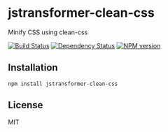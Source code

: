 # jstransformer-clean-css

Minify CSS using clean-css

[![Build Status](https://img.shields.io/travis/jstransformers/jstransformer-clean-css/master.svg)](https://travis-ci.org/jstransformers/jstransformer-clean-css)
[![Dependency Status](https://img.shields.io/gemnasium/jstransformers/jstransformer-clean-css.svg)](https://gemnasium.com/jstransformers/jstransformer-clean-css)
[![NPM version](https://img.shields.io/npm/v/jstransformer-clean-css.svg)](https://www.npmjs.org/package/jstransformer-clean-css)

## Installation

    npm install jstransformer-clean-css

## License

  MIT
